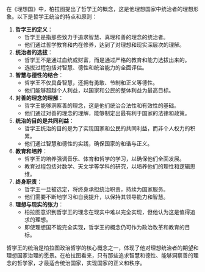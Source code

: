 在《理想国》中，柏拉图提出了哲学王的概念，这是他理想国家中统治者的理想形象。以下是哲学王统治的特点和原则：

1. **哲学王的定义**：
   - 哲学王是指那些致力于追求智慧、真理和善的理念的统治者。
   - 他们通过哲学教育和内在修养，达到了对理想和现实深层次的理解。
2. **统治者的选拔**：
   - 哲学王不是通过血统或财富，而是通过严格的教育和能力选拔出来的。
   - 选拔过程包括对智慧、德性和统治能力的全面评估。
3. **智慧与德性的结合**：
   - 哲学王不仅具备智慧，还拥有勇敢、节制和正义等德性。
   - 他们能够超越个人利益，以国家和公民的整体利益为最高目标。
4. **对善的理念的理解**：
   - 哲学王能够洞察善的理念，这是他们统治合法性和有效性的基础。
   - 他们通过对善的理念的理解，能够制定出最有利于国家的法律和政策。
5. **统治的目的是共同利益**：
   - 哲学王统治的目的是为了实现国家和公民的共同利益，而非个人权力的积累。
   - 他们通过智慧和德性的实践，确保国家的和谐与正义。
6. **教育和培养**：
   - 哲学王的培养强调音乐、体育和哲学的学习，以确保他们全面发展。
   - 教育过程包括对数学、天文学等学科的研究，以培养他们的理性和逻辑思维。
7. **终身职责**：
   - 哲学王一旦被选定，将终身承担统治职责，持续为国家服务。
   - 他们需要不断地学习和自我提升，以保持其领导能力和智慧。
8. **理想与现实的张力**：
   - 柏拉图意识到哲学王的理念在现实中难以完全实现，但他认为这是值得追求的理想。
   - 即使理想国不能完全实现，哲学王的概念仍可作为政治改革和教育的目标。

哲学王的统治是柏拉图政治哲学的核心概念之一，体现了他对理想统治者的期望和理想国家治理的愿景。在柏拉图看来，只有那些追求智慧和德性、能够洞察善的理念的哲学家，才最适合统治国家，实现国家的正义和秩序。
